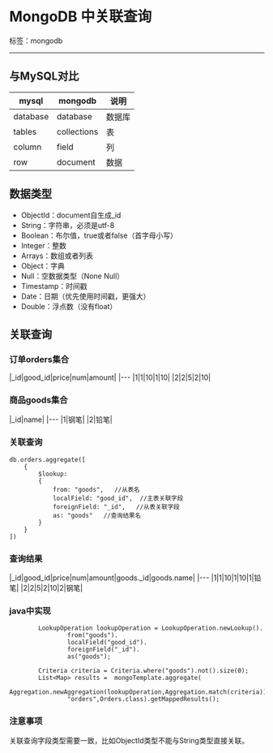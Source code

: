 ﻿# MongoDB 中关联查询

标签：mongodb 

---

## 与MySQL对比

|mysql|mongodb|说明|
|---|---|---|
|database|database|数据库|
|tables|collections|表|
|column|field|列|
|row|document|数据|

## 数据类型

- ObjectId：document自生成_id
- String：字符串，必须是utf-8
- Boolean：布尔值，true或者false（首字母小写）
- Integer：整数
- Arrays：数组或者列表
- Object：字典
- Null：空数据类型（None Null）
- Timestamp：时间戳
- Date：日期（优先使用时间戳，更强大）
- Double：浮点数（没有float）

## 关联查询

### 订单orders集合
|_id|good_id|price|num|amount|
|---
|1|1|10|1|10|
|2|2|5|2|10|

### 商品goods集合
|_id|name|
|---
|1|钢笔|
|2|铅笔|

### 关联查询

```
db.orders.aggregate([   
    {
        $lookup: 
        {
            from: "goods",   //从表名
            localField: "good_id",  //主表关联字段
            foreignField: "_id",   //从表关联字段
            as: "goods"   //查询结果名
        }
    }
])
```

### 查询结果

|_id|good_id|price|num|amount|goods._id|goods.name|
|---
|1|1|10|1|10|1|铅笔|
|2|2|5|2|10|2|钢笔|

### java中实现

```
        LookupOperation lookupOperation = LookupOperation.newLookup().
                from("goods").
                localField("good_id").
                foreignField("_id").
                as("goods");

        Criteria criteria = Criteria.where("goods").not().size(0);
        List<Map> results =  mongoTemplate.aggregate(
                Aggregation.newAggregation(lookupOperation,Aggregation.match(criteria)),
                "orders",Orders.class).getMappedResults();
```

### 注意事项

关联查询字段类型需要一致，比如ObjectId类型不能与String类型直接关联。






